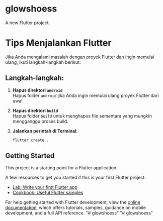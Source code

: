 # glowshoess

A new Flutter project.

# Tips Menjalankan Flutter

Jika Anda mengalami masalah dengan proyek Flutter dan ingin memulai ulang, ikuti langkah-langkah berikut:

## Langkah-langkah:

1. **Hapus direktori `android`**  
   Hapus folder `android` jika Anda ingin memulai ulang proyek Flutter dari awal.

2. **Hapus direktori `build`**  
   Hapus folder `build` untuk menghapus file sementara yang mungkin mengganggu proses build.

3. **Jalankan perintah di Terminal:**
   ```bash
   flutter create .


## Getting Started

This project is a starting point for a Flutter application.

A few resources to get you started if this is your first Flutter project:

- [Lab: Write your first Flutter app](https://docs.flutter.dev/get-started/codelab)
- [Cookbook: Useful Flutter samples](https://docs.flutter.dev/cookbook)

For help getting started with Flutter development, view the
[online documentation](https://docs.flutter.dev/), which offers tutorials,
samples, guidance on mobile development, and a full API reference.
"# glowshoess" 
"# glowshoess" 
